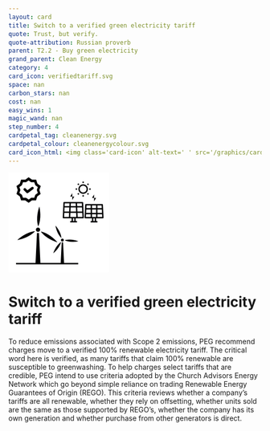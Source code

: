 ```yaml
---
layout: card
title: Switch to a verified green electricity tariff
quote: Trust, but verify.
quote-attribution: Russian proverb
parent: T2.2 - Buy green electricity
grand_parent: Clean Energy 
category: 4
card_icon: verifiedtariff.svg
space: nan
carbon_stars: nan
cost: nan
easy_wins: 1
magic_wand: nan
step_number: 4
cardpetal_tag: cleanenergy.svg
cardpetal_colour: cleanenergycolour.svg
card_icon_html: <img class='card-icon' alt-text=' ' src='/graphics/card_icons/verifiedtariff.svg'>
---
```


<img class='card-icon' alt-text=' ' src='/graphics/card_icons/verifiedtariff.svg'>
<h1>Switch to a verified green electricity tariff</h1>

<p>To reduce emissions associated with Scope 2 emissions, PEG recommend charges move to a verified 100% renewable electricity tariff. The critical word here is verified, as many tariffs that claim 100% renewable are susceptible to greenwashing. To help charges select tariffs that are credible, PEG intend to use criteria adopted by the Church Advisors Energy Network which go beyond simple reliance on trading Renewable Energy Guarantees of Origin (REGO). This criteria reviews whether a company’s tariffs are all renewable, whether they rely on offsetting, whether units sold are the same as those supported by REGO’s, whether the company has its own generation and whether purchase from other generators is direct.</p> 

